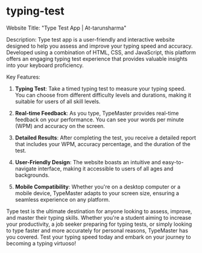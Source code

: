 # typing-test
Website Title: "Type Test App | At-tarunsharma"

Description:
Type test app is a user-friendly and interactive website designed to help you assess and improve your typing speed and accuracy. Developed using a combination of HTML, CSS, and JavaScript, this platform offers an engaging typing test experience that provides valuable insights into your keyboard proficiency.

Key Features:

1. **Typing Test**: Take a timed typing test to measure your typing speed. You can choose from different difficulty levels and durations, making it suitable for users of all skill levels.

2. **Real-time Feedback**: As you type, TypeMaster provides real-time feedback on your performance. You can see your words per minute (WPM) and accuracy on the screen.

3. **Detailed Results**: After completing the test, you receive a detailed report that includes your WPM, accuracy percentage, and the duration of the test.

4. **User-Friendly Design**: The website boasts an intuitive and easy-to-navigate interface, making it accessible to users of all ages and backgrounds.

5. **Mobile Compatibility**: Whether you're on a desktop computer or a mobile device, TypeMaster adapts to your screen size, ensuring a seamless experience on any platform.

Type test is the ultimate destination for anyone looking to assess, improve, and master their typing skills. Whether you're a student aiming to increase your productivity, a job seeker preparing for typing tests, or simply looking to type faster and more accurately for personal reasons, TypeMaster has you covered. Test your typing speed today and embark on your journey to becoming a typing virtuoso!
